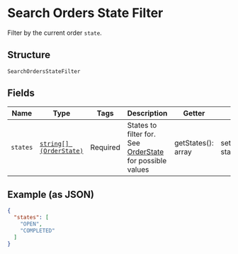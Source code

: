 
# Search Orders State Filter

Filter by the current order `state`.

## Structure

`SearchOrdersStateFilter`

## Fields

| Name | Type | Tags | Description | Getter | Setter |
|  --- | --- | --- | --- | --- | --- |
| `states` | [`string[] (OrderState)`](../../doc/models/order-state.md) | Required | States to filter for.<br>See [OrderState](../../#type-orderstate) for possible values | getStates(): array | setStates(array states): void |

## Example (as JSON)

```json
{
  "states": [
    "OPEN",
    "COMPLETED"
  ]
}
```

